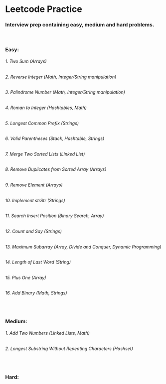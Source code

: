 # Leetcode Practice
### Interview prep containing easy, medium and hard problems.
#### </br>
### Easy:
###### 1. Two Sum (Arrays)
###### 2. Reverse Integer (Math, Integer/String manipulation)
###### 3. Palindrome Number (Math, Integer/String manipulation)
###### 4. Roman to Integer (Hashtables, Math)
###### 5. Longest Common Prefix (Strings)
###### 6. Valid Parentheses (Stack, Hashtable, Strings)
###### 7. Merge Two Sorted Lists (Linked List)
###### 8. Remove Duplicates from Sorted Array (Arrays)
###### 9. Remove Element (Arrays)
###### 10. Implement strStr (Strings)
###### 11. Search Insert Position (Binary Search, Array)
###### 12. Count and Say (Strings)
###### 13. Maximum Subarray (Array, Divide and Conquer, Dynamic Programming)
###### 14. Length of Last Word (String)
###### 15. Plus One (Array)
###### 16. Add Binary (Math, Strings)
#### </br>
### Medium:
###### 1. Add Two Numbers (Linked Lists, Math)
###### 2. Longest Substring Without Repeating Characters (Hashset)
#### </br>
### Hard:
